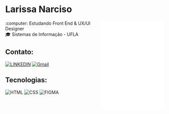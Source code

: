 # Larissa Narciso
<img align="right" width="200" src="larisnarciso.png">
:computer: Estudando Front End & UX/UI Designer <br/>
🎓 Sistemas de Informação - UFLA

## Contato:

[![LINKEDIN](https://img.shields.io/badge/larisnarciso-%2320232a.svg?style=for-the-badge&logo=linkedIn&logoColor=%e34f26)](https://www.linkedin.com/in/larisnarciso/)
[![Gmail](https://img.shields.io/badge/Gmail-%2320232a.svg?style=for-the-badge&logo=gmail&logoColor=%e34f26)](mailto:larisnarciso@gmail.com)


## Tecnologias:

![HTML](https://img.shields.io/badge/html-%2320232a.svg?style=for-the-badge&logo=html5&logoColor=%e34f26)
![CSS](https://img.shields.io/badge/css-%2320232a.svg?style=for-the-badge&logo=css3&logoColor=%2361dafb)
![FIGMA](https://img.shields.io/badge/figma-%2320232a.svg?style=for-the-badge&logo=figma&logoColor=%ea4c1d)